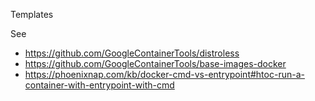 
Templates

See
* https://github.com/GoogleContainerTools/distroless
* https://github.com/GoogleContainerTools/base-images-docker
* https://phoenixnap.com/kb/docker-cmd-vs-entrypoint#htoc-run-a-container-with-entrypoint-with-cmd
